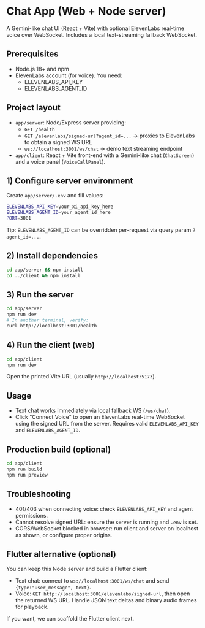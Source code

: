 # Chat App (Web + Node server)

A Gemini-like chat UI (React + Vite) with optional ElevenLabs real-time voice over WebSocket. Includes a local text-streaming fallback WebSocket.

## Prerequisites
- Node.js 18+ and npm
- ElevenLabs account (for voice). You need:
  - ELEVENLABS_API_KEY
  - ELEVENLABS_AGENT_ID

## Project layout
- `app/server`: Node/Express server providing:
  - `GET /health`
  - `GET /elevenlabs/signed-url?agent_id=...` -> proxies to ElevenLabs to obtain a signed WS URL
  - `ws://localhost:3001/ws/chat` -> demo text streaming endpoint
- `app/client`: React + Vite front-end with a Gemini-like chat (`ChatScreen`) and a voice panel (`VoiceCallPanel`).

## 1) Configure server environment
Create `app/server/.env` and fill values:

```bash
ELEVENLABS_API_KEY=your_xi_api_key_here
ELEVENLABS_AGENT_ID=your_agent_id_here
PORT=3001
```

Tip: `ELEVENLABS_AGENT_ID` can be overridden per-request via query param `?agent_id=...`.

## 2) Install dependencies
```bash
cd app/server && npm install
cd ../client && npm install
```

## 3) Run the server
```bash
cd app/server
npm run dev
# In another terminal, verify:
curl http://localhost:3001/health
```

## 4) Run the client (web)
```bash
cd app/client
npm run dev
```
Open the printed Vite URL (usually `http://localhost:5173`).

## Usage
- Text chat works immediately via local fallback WS (`/ws/chat`).
- Click "Connect Voice" to open an ElevenLabs real-time WebSocket using the signed URL from the server. Requires valid `ELEVENLABS_API_KEY` and `ELEVENLABS_AGENT_ID`.

## Production build (optional)
```bash
cd app/client
npm run build
npm run preview
```

## Troubleshooting
- 401/403 when connecting voice: check `ELEVENLABS_API_KEY` and agent permissions.
- Cannot resolve signed URL: ensure the server is running and `.env` is set.
- CORS/WebSocket blocked in browser: run client and server on localhost as shown, or configure proper origins.

## Flutter alternative (optional)
You can keep this Node server and build a Flutter client:
- Text chat: connect to `ws://localhost:3001/ws/chat` and send `{type:"user_message", text}`.
- Voice: `GET http://localhost:3001/elevenlabs/signed-url`, then open the returned WS URL. Handle JSON text deltas and binary audio frames for playback.

If you want, we can scaffold the Flutter client next.